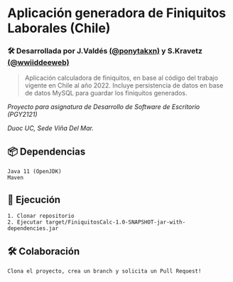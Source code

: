 # Aplicación generadora de Finiquitos Laborales (Chile)
### 🛠️ Desarrollada por J.Valdés [(@ponytakxn)](https://github.com/ponytakxn) y S.Kravetz [(@wwiiddeeweb)](https://github.com/wwiiddeeweb)

> Aplicación calculadora de finiquitos, en base al código del trabajo vigente en Chile al año 2022.
> Incluye persistencia de datos en base de datos MySQL para guardar los finiquitos generados.

_Proyecto para asignatura de Desarrollo de Software de Escritorio (PGY2121)_

_Duoc UC, Sede Viña Del Mar._

## 📦 Dependencias
```
Java 11 (OpenJDK)
Maven
```
## 🚀 Ejecución
```
1. Clonar repositorio
2. Ejecutar target/FiniquitosCalc-1.0-SNAPSHOT-jar-with-dependencies.jar
```

## 🛠 Colaboración
```
Clona el proyecto, crea un branch y solicita un Pull Request!
```

